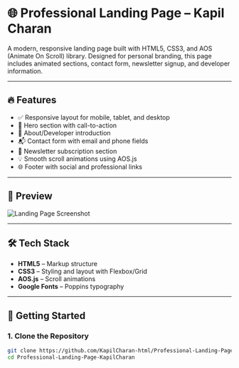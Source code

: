 # 🌐 Professional Landing Page – Kapil Charan

A modern, responsive landing page built with HTML5, CSS3, and AOS (Animate On Scroll) library. Designed for personal branding, this page includes animated sections, contact form, newsletter signup, and developer information.

---

## 🔥 Features

- ✅ Responsive layout for mobile, tablet, and desktop
- 🎯 Hero section with call-to-action
- 🙋 About/Developer introduction
- 📬 Contact form with email and phone fields
- 📨 Newsletter subscription section
- 💡 Smooth scroll animations using AOS.js
- 🌐 Footer with social and professional links

---

## 📸 Preview

![Landing Page Screenshot](./images/preview.png) <!-- optional: add screenshot to `images/` folder -->

---

## 🛠️ Tech Stack

- **HTML5** – Markup structure
- **CSS3** – Styling and layout with Flexbox/Grid
- **AOS.js** – Scroll animations
- **Google Fonts** – Poppins typography

---

## 🚀 Getting Started

### 1. Clone the Repository
```bash
git clone https://github.com/KapilCharan-html/Professional-Landing-Page-KapilCharan.git
cd Professional-Landing-Page-KapilCharan
